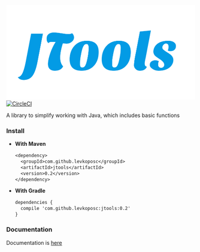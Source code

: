 ![](images/JTools_logo.png)
[![CircleCI](https://circleci.com/gh/levkoposc/JTools.svg?style=svg)](https://circleci.com/gh/levkoposc/JTools)

A library to simplify working with Java, which includes basic functions

### Install
+ **With Maven**
  ```
  <dependency>
  	<groupId>com.github.levkoposc</groupId>
  	<artifactId>jtools</artifactId>
  	<version>0.2</version>
  </dependency>
  ```
+ **With Gradle**
  ```
  dependencies {
  	compile 'com.github.levkoposc:jtools:0.2'
  }
  ```

### Documentation
Documentation is [here](https://github.com/levkoposc/JTools/wiki/Documentation)